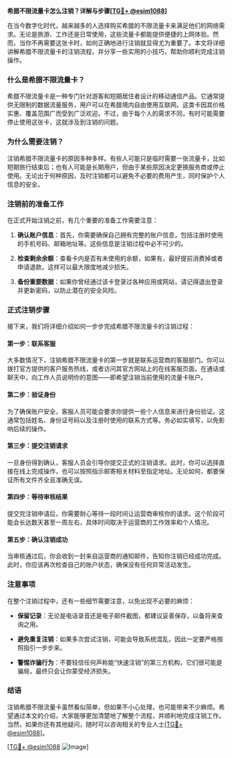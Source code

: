 **希腊不限流量卡怎么注销？详解与步骤[[TG💪+ @esim1088](https://t.me/s/esim1088)]**

在当今数字化时代，越来越多的人选择购买希腊的不限流量卡来满足他们的网络需求。无论是旅游、工作还是日常使用，这些流量卡都能提供便捷的上网体验。然而，当你不再需要这张卡时，如何正确地进行注销就显得尤为重要了。本文将详细讲解希腊不限流量卡的注销流程，并分享一些实用的小技巧，帮助你顺利完成注销操作。

### 什么是希腊不限流量卡？

希腊不限流量卡是一种专门针对游客和短期居住者设计的移动通信产品。它通常提供无限制的数据流量服务，用户可以在希腊境内自由使用互联网。这类卡因其价格实惠、覆盖范围广而受到广泛欢迎。不过，由于每个人的需求不同，有时可能需要停止使用这张卡，这就涉及到注销的问题。

### 为什么需要注销？

注销希腊不限流量卡的原因多种多样。有些人可能只是临时需要一张流量卡，比如短期旅行结束后；也有人可能是长期用户，但由于某些原因决定更换服务商或停止使用。无论出于何种原因，及时注销都可以避免不必要的费用产生，同时保护个人信息的安全。

### 注销前的准备工作

在正式开始注销之前，有几个重要的准备工作需要注意：

1. **确认账户信息**：首先，你需要确保自己拥有完整的账户信息，包括注册时使用的手机号码、邮箱地址等。这些信息是注销过程中必不可少的。
   
2. **检查剩余余额**：查看卡内是否有未使用的余额，如果有，最好提前消费掉或者申请退款。这样可以最大限度地减少损失。

3. **备份重要数据**：如果你曾经通过该卡登录过各种应用或网站，请记得退出登录并更新密码，以防止潜在的安全风险。

### 正式注销步骤

接下来，我们将详细介绍如何一步步完成希腊不限流量卡的注销过程：

#### 第一步：联系客服

大多数情况下，注销希腊不限流量卡的第一步就是联系运营商的客服部门。你可以拨打官方提供的客户服务热线，或者访问其官方网站上的在线客服页面。在通话或聊天中，向工作人员说明你的意图——即希望注销当前使用的流量卡账户。

#### 第二步：验证身份

为了确保账户安全，客服人员可能会要求你提供一些个人信息来进行身份验证。这通常包括姓名、身份证号码以及注册时使用的联系方式等。务必如实填写，以免影响后续的操作。

#### 第三步：提交注销请求

一旦身份得到确认，客服人员会引导你提交正式的注销请求。此时，你可以选择直接在线上完成操作，也可以按照指示邮寄相关材料至指定地址。无论如何，都要保证所有文件齐全且准确无误。

#### 第四步：等待审核结果

提交完注销申请后，你需要耐心等待一段时间让运营商审核你的请求。这个阶段可能会长达数天甚至一周左右，具体时间取决于运营商的工作效率和个人情况。

#### 第五步：确认注销成功

当审核通过后，你会收到一封来自运营商的通知邮件，告知你注销已经成功完成。此时，你应该再次检查自己的账户状态，确保没有任何异常活动发生。

### 注意事项

在整个注销过程中，还有一些细节需要注意，以免出现不必要的麻烦：

- **保留记录**：无论是电话录音还是电子邮件截图，都建议妥善保存，以备将来查询之用。
  
- **避免重复注销**：如果多次尝试注销，可能会导致系统混乱，因此一定要严格按照指引一步步来。

- **警惕诈骗行为**：不要轻信任何声称能“快速注销”的第三方机构，它们很可能是骗局，最终只会让你蒙受经济损失。

### 结语

注销希腊不限流量卡虽然看似简单，但如果不小心处理，也可能带来不少麻烦。希望通过本文的介绍，大家能够更加清楚地了解整个流程，并顺利地完成注销工作。当然，如果你还有其他疑问，随时可以咨询相关的专业人士[[TG💪+ @esim1088](https://t.me/s/esim1088)]。

[[TG💪+ @esim1088](https://t.me/s/esim1088) ![Image](https://i.postimg.cc/4NQfJmqS/Snipaste-2025-05-13-00-14-12.png)]